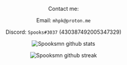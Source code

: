 <div align="center">
  

Contact me:


Email: `mhpk@proton.me`


Discord: `Spooks#3037` (430387492005347329)
  
![Spooksmn github stats](https://github-readme-stats.vercel.app/api?username=mhpk&show_icons=true&theme=dark&count_private=true&include_all_commits=true)
 
![Spooksmn github streak](https://github-readme-stats.vercel.app/api/top-langs/?username=mhpk&layout=compact&theme=midnight&hide_border=true)

 <div>
